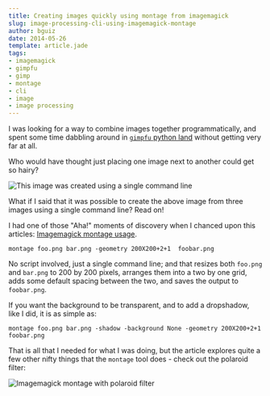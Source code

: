 ```yaml
---
title: Creating images quickly using montage from imagemagick
slug: image-processing-cli-using-imagemagick-montage
author: bguiz
date: 2014-05-26
template: article.jade
tags:
- imagemagick
- gimpfu
- gimp
- montage
- cli
- image
- image processing
---
```


I was looking for a way to combine images together programmatically, and spent some time dabbling around in [`gimpfu` python land](http://www.gimp.org/docs/python/) without getting very far at all.

Who would have thought just placing one image next to another could get so hairy?

![This image was created using a single command line](https://31.media.tumblr.com/2c27307056c3243b3f4ba3ce20cc547b/tumblr_inline_n66mmnEQas1rer3hy.png)

What if I said that it was possible to create the above image from three images using a single command line? Read on!

I had one of those "Aha!" moments of discovery when I chanced upon this articles: [Imagemagick montage usage](http://www.imagemagick.org/Usage/montage/).

`montage foo.png bar.png -geometry 200X200+2+1  foobar.png`

No script involved, just a single command line; and that resizes both `foo.png` and `bar.png` to 200 by 200 pixels, arranges them into a two by one grid, adds some default spacing between the two, and saves the output to `foobar.png`.

If you want the background to be transparent, and to add a dropshadow, like I did, it is as simple as:

`montage foo.png bar.png -shadow -background None -geometry 200X200+2+1  foobar.png`

That is all that I needed for what I was doing, but the article explores quite a few other nifty things that the `montage` tool does - check out the polaroid filter:

![Imagemagick montage with polaroid filter](http://www.imagemagick.org/Usage/montage/polaroid_overlap.jpg)
